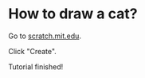 # How to draw a cat? 

Go to [scratch.mit.edu](https://scratch.mit.edu). 

Click "Create".

Tutorial finished! 
